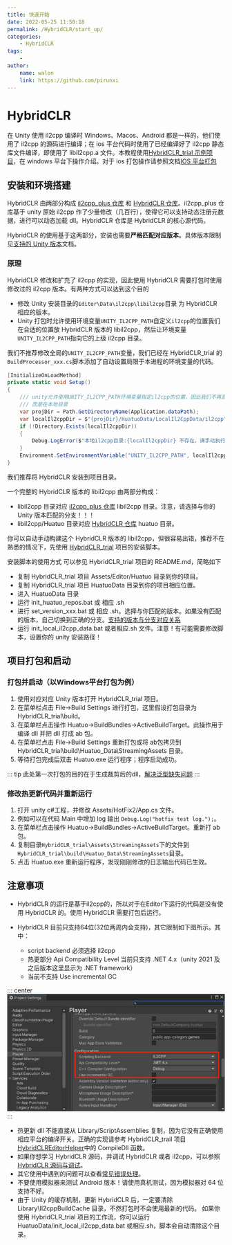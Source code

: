 ```yaml
---
title: 快速开始
date: 2022-05-25 11:50:18
permalink: /HybridCLR/start_up/
categories:
    - HybridCLR
tags:
    -
author:
    name: walon
    link: https://github.com/pirunxi
---
```


# HybridCLR

在 Unity 使用 il2cpp 编译时 Windows、Macos、Android 都是一样的，他们使用了 il2cpp 的源码进行编译；在 ios 平台代码时使用了已经编译好了 il2cpp 静态库文件编译，即使用了 libil2cpp.a 文件。本教程使用[HybridCLR_trial 示例项目](https://github.com/focus-creative-games/HybridCLR_trial)，在 windows 平台下操作介绍。对于 ios 打包操作请参照文档[IOS 平台打包](/HybridCLR/ios/)

## 安装和环境搭建

HybridCLR 由两部分构成 [il2cpp_plus 仓库](https://github.com/pirunxi/il2cpp_plus) 和 [HybridCLR 仓库](https://github.com/focus-creative-games/HybridCLR)。il2cpp_plus 仓库基于 unity 原始 il2cpp 作了少量修改（几百行），使得它可以支持动态注册元数据，进行可以动态加载 dll。HybridCLR 仓库是 HybridCLR 的核心源代码。

HybridCLR 的使用基于这两部分，安装也需要**严格匹配对应版本**。具体版本限制见[支持的 Unity 版本](/HybridCLR/support_versions/)文档。

### 原理

HybridCLR 修改和扩充了 il2cpp 的实现，因此使用 HybridCLR 需要打包时使用修改过的 il2cpp 版本。有两种方式可以达到这个目的

- 修改 Unity 安装目录的`Editor\Data\il2cpp\libil2cpp`目录 为 HybridCLR 相应的版本。
- Unity 打包时允许使用环境变量`UNITY_IL2CPP_PATH`自定义`il2cpp`的位置我们在合适的位置放 HybridCLR 版本的 libil2cpp，然后让环境变量`UNITY_IL2CPP_PATH`指向它的上级 il2cpp 目录。

我们不推荐修改全局的`UNITY_IL2CPP_PATH`变量，我们已经在 HybridCLR_trial 的`BuildProcessor_xxx.cs`脚本添加了自动设置局限于本进程的环境变量的代码。

```csharp
[InitializeOnLoadMethod]
private static void Setup()
{
    /// unity允许使用UNITY_IL2CPP_PATH环境变量指定il2cpp的位置，因此我们不再直接修改安装位置的il2cpp，
    /// 而是在本地目录
    var projDir = Path.GetDirectoryName(Application.dataPath);
    var localIl2cppDir = $"{projDir}/HuatuoData/LocalIl2CppData/il2cpp";
    if (!Directory.Exists(localIl2cppDir))
    {
        Debug.LogError($"本地il2cpp目录:{localIl2cppDir} 不存在，请手动执行 {projDir}/HuatuoData 目录下的 init_local_il2cpp_data.bat 或者 init_local_il2cpp_data.sh 文件");
    }
    Environment.SetEnvironmentVariable("UNITY_IL2CPP_PATH", localIl2cppDir);
}
```

我们推荐将 HybridCLR 安装到项目目录。

一个完整的 HybridCLR 版本的 libil2cpp 由两部分构成：

- libil2cpp 目录对应 [il2cpp_plus 仓库](https://github.com/pirunxi/il2cpp_plus) libil2cpp 目录。注意，请选择与你的 Unity 版本匹配的分支！！！
- libil2cpp/Huatuo 目录对应 [HybridCLR 仓库](https://github.com/focus-creative-games/HybridCLR) huatuo 目录。

你可以自动手动构建这个 HybridCLR 版本的 libil2cpp，但很容易出错，推荐不在熟悉的情况下，先使用 [HybridCLR_trial](https://github.com/focus-creative-games/HybridCLR_trial)
项目的安装脚本。

安装脚本的使用方式 可以参见 HybridCLR_trial 项目的 README.md，简略如下

- 复制 HybridCLR_trial 项目 Assets/Editor/Huatuo 目录到你的项目。
- 复制 HybridCLR_trial 项目 HuatuoData 目录到你的项目相应位置。
- 进入 HuatuoData 目录
- 运行 init_huatuo_repos.bat 或 相应 .sh
- 进行 set_version_xxx.bat 或 相应 .sh。选择与你匹配的版本。如果没有匹配的版本，自己切换到正确的分支。[支持的版本与分支对应关系](/HybridCLR/support_versions/)
- 运行 init_local_il2cpp_data.bat 或者相应.sh 文件。注意！有可能需要修改脚本，设置你的 unity 安装路径！

## 项目打包和启动

### 打包并启动（以Windows平台打包为例）

1. 使用对应对应 Unity 版本打开 HybridCLR_trial 项目。
2. 在菜单栏点击 File->Build Settings 进行打包，这里假设打包目录为 HybridCLR_trial\build。
3. 在菜单栏点击操作 Huatuo->BuildBundles->ActiveBuildTarget。此操作用于编译 dll 并把 dll 打成 ab 包。
4. 在菜单栏点击 File->Build Settings 重新打包或将 ab包拷贝到 HybridCLR_trial\build\Huatuo_Data\StreamingAssets 目录。
5. 等待打包完成后双击 Huatuo.exe 运行程序；程序启动成功。

::: tip
此处第一次打包的目的在于生成裁剪后的dll，[解决泛型缺失问题](/HybridCLR/performance/generic_limit/#基于补充元数据的泛型函数实例化技术-HybridCLR的专利技术)
:::

### 修改热更新代码并重新运行

1. 打开 unity c#工程，并修改 Assets/HotFix2/App.cs 文件。
2. 例如可以在代码 Main 中增加 log 输出 `Debug.Log("hotfix test log.");`。
3. 在菜单栏点击操作 Huatuo->BuildBundles->ActiveBuildTarget。重新打 ab 包。
4. 复制目录`HybridCLR_trial\Assets\StreamingAssets`下的文件到`HybridCLR_trial\build\Huatuo_Data\StreamingAssets`目录。
5. 点击 Huatuo.exe 重新运行程序，发现刚刚修改的日志输出代码已生效。

## 注意事项

- HybridCLR 的运行是基于il2cpp的，所以对于在Editor下运行的代码是没有使用 HybridCLR 的。使用 HybridCLR 需要打包后运行。

- HybridCLR 目前只支持64位(32位两周内会支持)，其它限制如下图所示。其中：
  - script backend 必须选择 il2cpp
  - 热更部分 Api Compatibility Level 当前只支持 .NET 4.x（unity 2021 及之后版本这里显示为 .NET framework）
  - 当前不支持 Use incremental GC

::: center
![player setting](/img/HybridCLR/player-setting.png)
:::

- 热更新 dll 不能直接从 Library/ScriptAssemblies 复制，因为它没有正确使用相应平台的编译开关。正确的实现请参考 HybridCLR_trail 项目 [HybridCLREditorHelper](https://github.com/focus-creative-games/HybridCLR_trial/blob/main/Assets/Editor/Huatuo/EditorHelper.cs)中的 CompileDll 函数。
- 如果你想学习 HybridCLR 源码，并调试 HybridCLR 或者 il2cpp，可以参照[HybridCLR 源码与调试](/HybridCLR/source_inspect/)。
- 其它使用中遇到的问题可以查看[常见错误处理](/HybridCLR/common_errors/)。
- 不要使用模拟器来测试 Android 版本！请使用真机测试，因为模拟器对 64 位支持不好。
- 由于 Unity 的缓存机制，更新 HybridCLR 后，一定要清除 Library\Il2cppBuildCache 目录，不然打包时不会使用最新的代码。
   如果你使用 HybridCLR_trial 项目的工作流，你可以运行 HuatuoData/init_local_il2cpp_data.bat 或相应.sh，脚本会自动清除这个目录。
